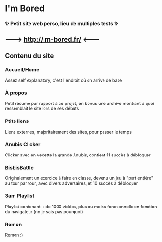 # I'm Bored
### ✨ Petit site web perso, lieu de multiples tests ✨

## ---> http://im-bored.fr/ <---

## Contenu du site
### Accueil/Home
Assez self explanatory, c'est l'endroit où on arrive de base

### À propos
Petit résumé par rapport à ce projet, en bonus une archive montrant à quoi ressemblait le site lors de ses débuts

### Ptits liens 
Liens externes, majoritairement des sites, pour passer le temps

### Anubis Clicker
Clicker avec en vedette la grande Anubis, contient 11 succès à débloquer

### BisbisBattle
Originalement un exercice à faire en classe, devenu un jeu à "part entière" au tour par tour, avec divers adversaires, et 10 succès à débloquer

### 3am Playlist
Playlist contenant + de 1000 vidéos, plus ou moins fonctionnelle en fonction du navigateur (nn je sais pas pourquoi)

### Remon
Remon :)
